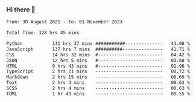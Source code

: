 ### Hi there 👋

<!--
**dominoto/dominoto** is a ✨ _special_ ✨ repository because its `README.md` (this file) appears on your GitHub profile.

Here are some ideas to get you started:

- 🔭 I’m currently working on ...
- 🌱 I’m currently learning ...
- 👯 I’m looking to collaborate on ...
- 🤔 I’m looking for help with ...
- 💬 Ask me about ...
- 📫 How to reach me: ...
- 😄 Pronouns: ...
- ⚡ Fun fact: ...
-->
<!--START_SECTION:waka-->

```txt
From: 30 August 2021 - To: 01 November 2023

Total Time: 328 hrs 45 mins

Python           141 hrs 37 mins ###########--------------   43.08 %
JavaScript       137 hrs 7 mins  ##########---------------   41.71 %
CSS              14 hrs 32 mins  #------------------------   04.42 %
JSON             12 hrs 5 mins   #------------------------   03.68 %
HTML             9 hrs 43 mins   #------------------------   02.96 %
TypeScript       2 hrs 21 mins   -------------------------   00.72 %
Markdown         2 hrs 15 mins   -------------------------   00.69 %
Text             2 hrs 4 mins    -------------------------   00.63 %
SCSS             2 hrs 4 mins    -------------------------   00.63 %
TOML             1 hr 49 mins    -------------------------   00.55 %
```

<!--END_SECTION:waka-->
